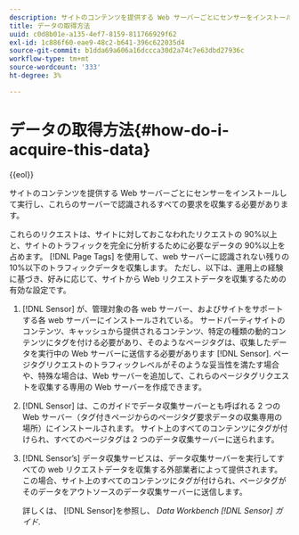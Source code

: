 ```yaml
---
description: サイトのコンテンツを提供する Web サーバーごとにセンサーをインストールして実行し、これらのサーバーで認識されるすべての要求を収集する必要があります。
title: データの取得方法
uuid: c0d8b01e-a135-4ef7-8159-811766929f62
exl-id: 1c886f60-eae9-48c2-b641-396c622035d4
source-git-commit: b1dda69a606a16dccca30d2a74c7e63dbd27936c
workflow-type: tm+mt
source-wordcount: '333'
ht-degree: 3%

---
```


# データの取得方法{#how-do-i-acquire-this-data}

{{eol}}

サイトのコンテンツを提供する Web サーバーごとにセンサーをインストールして実行し、これらのサーバーで認識されるすべての要求を収集する必要があります。

これらのリクエストは、サイトに対しておこなわれたリクエストの 90%以上と、サイトのトラフィックを完全に分析するために必要なデータの 90%以上を占めます。 [!DNL Page Tags] を使用して、web サーバーに認識されない残りの 10%以下のトラフィックデータを収集します。 ただし、以下は、運用上の経験に基づき、好みに応じて、サイトから Web リクエストデータを収集するための有効な設定です。

1. [!DNL Sensor] が、管理対象の各 web サーバー、およびサイトをサポートする各 web サーバーにインストールされている。 サードパーティサイトのコンテンツ、キャッシュから提供されるコンテンツ、特定の種類の動的コンテンツにタグを付ける必要があり、そのようなページタグは、収集したデータを実行中の Web サーバーに送信する必要があります [!DNL Sensor]. ページタグリクエストのトラフィックレベルがそのような妥当性を満たす場合や、特殊な場合は、Web サーバーを追加して、これらのページタグリクエストを収集する専用の Web サーバーを作成できます。
1. [!DNL Sensor] は、このガイドでデータ収集サーバーとも呼ばれる 2 つの Web サーバー（タグ付きページからのページタグ要求データの収集専用の場所）にインストールされます。 サイト上のすべてのコンテンツにタグが付けられ、すべてのページタグは 2 つのデータ収集サーバーに送られます。
1. [!DNL Sensor’s] データ収集サービスは、データ収集サーバーを実行してすべての web リクエストデータを収集する外部業者によって提供されます。 この場合、サイト上のすべてのコンテンツにタグが付けられ、ページタグがそのデータをアウトソースのデータ収集サーバーに送信します。

   詳しくは、 [!DNL Sensor]を参照し、 *Data Workbench [!DNL Sensor] ガイド*.
